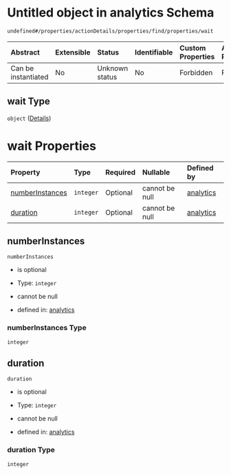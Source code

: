 # Untitled object in analytics Schema

```txt
undefined#/properties/actionDetails/properties/find/properties/wait
```



| Abstract            | Extensible | Status         | Identifiable | Custom Properties | Additional Properties | Access Restrictions | Defined In                                                                     |
| :------------------ | :--------- | :------------- | :----------- | :---------------- | :-------------------- | :------------------ | :----------------------------------------------------------------------------- |
| Can be instantiated | No         | Unknown status | No           | Forbidden         | Forbidden             | none                | [analytics\_v1.schema.json\*](analytics_v1.schema.json "open original schema") |

## wait Type

`object` ([Details](analytics_v1-properties-actiondetails-properties-find-properties-wait.md))

# wait Properties

| Property                            | Type      | Required | Nullable       | Defined by                                                                                                                                                                                                        |
| :---------------------------------- | :-------- | :------- | :------------- | :---------------------------------------------------------------------------------------------------------------------------------------------------------------------------------------------------------------- |
| [numberInstances](#numberinstances) | `integer` | Optional | cannot be null | [analytics](analytics_v1-properties-actiondetails-properties-find-properties-wait-properties-numberinstances.md "undefined#/properties/actionDetails/properties/find/properties/wait/properties/numberInstances") |
| [duration](#duration)               | `integer` | Optional | cannot be null | [analytics](analytics_v1-properties-actiondetails-properties-find-properties-wait-properties-duration.md "undefined#/properties/actionDetails/properties/find/properties/wait/properties/duration")               |

## numberInstances



`numberInstances`

*   is optional

*   Type: `integer`

*   cannot be null

*   defined in: [analytics](analytics_v1-properties-actiondetails-properties-find-properties-wait-properties-numberinstances.md "undefined#/properties/actionDetails/properties/find/properties/wait/properties/numberInstances")

### numberInstances Type

`integer`

## duration



`duration`

*   is optional

*   Type: `integer`

*   cannot be null

*   defined in: [analytics](analytics_v1-properties-actiondetails-properties-find-properties-wait-properties-duration.md "undefined#/properties/actionDetails/properties/find/properties/wait/properties/duration")

### duration Type

`integer`
